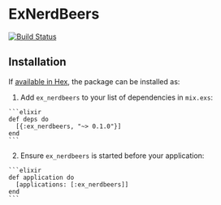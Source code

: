 # ExNerdBeers

[![Build Status](https://travis-ci.org/mkchandler/ex_nerdbeers.svg?branch=master)](https://travis-ci.org/mkchandler/ex_nerdbeers)

## Installation

If [available in Hex](https://hex.pm/docs/publish), the package can be installed as:

  1. Add `ex_nerdbeers` to your list of dependencies in `mix.exs`:

    ```elixir
    def deps do
      [{:ex_nerdbeers, "~> 0.1.0"}]
    end
    ```

  2. Ensure `ex_nerdbeers` is started before your application:

    ```elixir
    def application do
      [applications: [:ex_nerdbeers]]
    end
    ```

